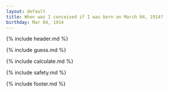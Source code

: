 ```yaml
---
layout: default
title: When was I conceived if I was born on March 04, 1914?
birthday: Mar 04, 1914
---
```


{% include header.md %}

{% include guess.md %}

{% include calculate.md %}

{% include safety.md %}

{% include footer.md %}




